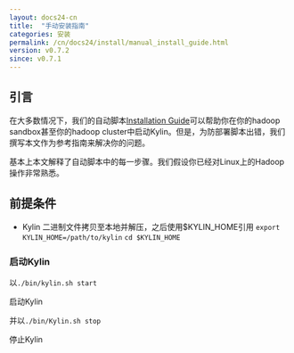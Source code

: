 ```yaml
---
layout: docs24-cn
title:  "手动安装指南"
categories: 安装
permalink: /cn/docs24/install/manual_install_guide.html
version: v0.7.2
since: v0.7.1
---
```


## 引言

在大多数情况下，我们的自动脚本[Installation Guide](./index.html)可以帮助你在你的hadoop sandbox甚至你的hadoop cluster中启动Kylin。但是，为防部署脚本出错，我们撰写本文作为参考指南来解决你的问题。

基本上本文解释了自动脚本中的每一步骤。我们假设你已经对Linux上的Hadoop操作非常熟悉。

## 前提条件
* Kylin 二进制文件拷贝至本地并解压，之后使用$KYLIN_HOME引用
`export KYLIN_HOME=/path/to/kylin`
`cd $KYLIN_HOME`

### 启动Kylin

以`./bin/kylin.sh start`

启动Kylin

并以`./bin/Kylin.sh stop`

停止Kylin
